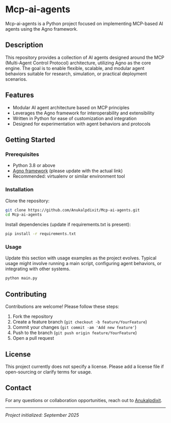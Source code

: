 # Mcp-ai-agents

Mcp-ai-agents is a Python project focused on implementing MCP-based AI agents using the Agno framework.

## Description

This repository provides a collection of AI agents designed around the MCP (Multi-Agent Control Protocol) architecture, utilizing Agno as the core engine. The goal is to enable flexible, scalable, and modular agent behaviors suitable for research, simulation, or practical deployment scenarios.

## Features

- Modular AI agent architecture based on MCP principles
- Leverages the Agno framework for interoperability and extensibility
- Written in Python for ease of customization and integration
- Designed for experimentation with agent behaviors and protocols

## Getting Started

### Prerequisites

- Python 3.8 or above
- [Agno framework](https://github.com/your-agno-link) (please update with the actual link)
- Recommended: virtualenv or similar environment tool

### Installation

Clone the repository:

```bash
git clone https://github.com/Anukalpdixit/Mcp-ai-agents.git
cd Mcp-ai-agents
```

Install dependencies (update if requirements.txt is present):

```bash
pip install -r requirements.txt
```

### Usage

Update this section with usage examples as the project evolves. Typical usage might involve running a main script, configuring agent behaviors, or integrating with other systems.

```bash
python main.py
```

## Contributing

Contributions are welcome! Please follow these steps:

1. Fork the repository
2. Create a feature branch (`git checkout -b feature/YourFeature`)
3. Commit your changes (`git commit -am 'Add new feature'`)
4. Push to the branch (`git push origin feature/YourFeature`)
5. Open a pull request

## License

This project currently does not specify a license. Please add a license file if open-sourcing or clarify terms for usage.

## Contact

For any questions or collaboration opportunities, reach out to [Anukalpdixit](https://github.com/Anukalpdixit).

---
*Project initialized: September 2025*
